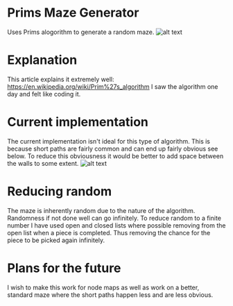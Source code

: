 # Prims Maze Generator
 Uses Prims alogorithm to generate a random maze.
   ![alt text](https://i.imgur.com/XDfMsTe.png "Maze")
# Explanation
 This article explains it extremely well:
 https://en.wikipedia.org/wiki/Prim%27s_algorithm
 </break>I saw the algorithm one day and felt like coding it.
  
# Current implementation
  The current implementation isn't ideal for this type of algorithm. This is because short paths are fairly common and can end up fairly obvious see below. To reduce this obviousness it would be better to add space between the walls to some extent.
  ![alt text](https://i.imgur.com/JaMvlSQ.png "Maze short tunnel problem")
  
# Reducing random
 The maze is inherently random due to the nature of the algorithm. Randomness if not done well can go infinitely. To reduce random to a finite number I have used open and closed lists where possible removing from the open list when a piece is completed. Thus removing the chance for the piece to be picked again infinitely.
 
# Plans for the future
 I wish to make this work for node maps as well as work on a better, standard maze where the short paths happen less and are less obvious.
 
